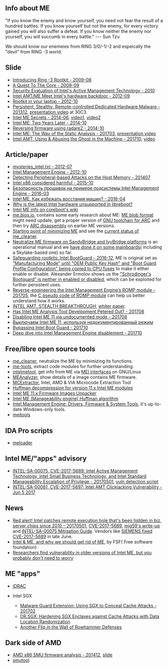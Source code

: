 ## Info about ME

"If you know the enemy and know yourself, you need not fear the result of a hundred battles. If you know yourself but not the enemy, for every victory gained you will also suffer a defeat. If you know neither the enemy nor yourself, you will succumb in every battle." ---  Sun Tzu 

We should know our enemeies from RING 3/0/-1/-2 and espeically the "devil" from RING -3 world.


## Slide

* [Introducing Ring -3 Rootkit - 2009-08](https://www.blackhat.com/presentations/bh-usa-09/TERESHKIN/BHUSA09-Tereshkin-Ring3Rootkit-SLIDES.pdf)
* [A Quest To The Core - 2009-09](http://invisiblethingslab.com/resources/misc09/Quest%20To%20The%20Core%20(public).pdf)
* [Security Evaluation of Intel's Active Management Technology - 2010](https://people.kth.se/~maguire/DEGREE-PROJECT-REPORTS/100402-Vassilios_Ververis-with-cover.pdf)
* [Intel AMT/ME Meet Intel's hardware backdoor - 2012-09](www.uberwall.org/bin/download/download/102/lacon12_intel_amt.pdf)
* [Rootkit in your laptop - 2012-10](http://me.bios.io/images/c/ca/Rootkit_in_your_laptop.pdf)
* [Persistent, Stealthy, Remote-controlled Dedicated Hardware Malware - 201312](http://stewin.org/slides/30c3-dedicated_hw_malware-stewin_bystrov_final.pdf), [presentation video](http://www.youtube.com/watch?v=Ti-N7WDqNjk) at 30C3.
* [Intel ME Secrets - 2014-06](https://recon.cx/2014/slides/Recon%202014%20Skochinsky.pdf), [video1](https://www.youtube.com/watch?v=4kCICUPc9_8), [video2](https://www.youtube.com/watch?v=Y2_-VXz9E-w)
* [Intel ME: Two Years Later - 2014-10](https://github.com/skochinsky/papers/raw/master/2014-10%20%5BBreakpoint%5D%20Intel%20ME%20-%20Two%20Years%20Later.pdf)
* [Reversing firmware using radare2 - 2014-10](http://xvilka.me/h2hc2014-reversing-firmware-radare-slides.pdf)
* [Intel ME: The Way of the Static Analysis - 201703](https://www.troopers.de/downloads/troopers17/TR17_ME11_Static.pdf), [presentation video](https://www.youtube.com/watch?v=2_aokrfcoUk)
* [Intel AMT: Using & Abusing the Ghost in the Machine - 201710](https://drive.google.com/file/d/0BxMgdZPXsSLBYTBpWXZoRFJXZk0/view), [video](https://www.youtube.com/watch?v=aiMNbjzYMXo)


## Article/paper

* [mysteries_intel.txt - 2012-07](https://code.coreboot.org/p/flashrom/source/tree/HEAD/trunk/Documentation/mysteries_intel.txt)
* [Intel Management Engine - 2012-10](http://vpro.by/intel-management-engine)
* [Detecting Peripheral-based Attacks on the Host Memory - 201407](https://depositonce.tu-berlin.de/bitstream/11303/4494/1/stewin_patrick.pdf)
* [Intel x86 considered harmful - 2015-10](https://blog.invisiblethings.org/papers/2015/x86_harmful.pdf)
* [Безопасность прошивок на примере подсистемы Intel Management Engine - 2016-03](https://habrahabr.ru/company/dsec/blog/278549/)
* [Intel ME. Как избежать восстания машин? - 2016-04](https://habrahabr.ru/company/dsec/blog/282546/)
* [Why is the latest Intel hardware unsupported in libreboot?](https://libreboot.org/faq/#intelme)
* [Intel ME info on coreboot's wiki](https://www.coreboot.org/Intel_Management_Engine)
* [me.bios.io](http://me.bios.io), contains some early research about ME: [ME blob format](http://me.bios.io/ME_blob_format) might need update, get a proper version of [GNU toolchain for ARC](https://github.com/foss-for-synopsys-dwc-arc-processors/toolchain) and then try [ARC disassembly](http://me.bios.io/ARC_disassembly) on earlier ME versions.
* [Starting point of minimizing ME](https://www.coreboot.org/pipermail/coreboot/2016-November/082331.html) and see the [current status of me_cleaner](https://github.com/corna/me_cleaner/issues/3).
* [Neutralize ME firmware on SandyBridge and IvyBridge platforms](https://hardenedlinux.github.io/firmware/2016/11/17/neutralize_ME_firmware_on_sandybridge_and_ivybridge.html) is an operational manual and we [have done it on some mainboards](https://github.com/hardenedlinux/hardenedlinux_profiles/tree/master/coreboot)( including a Skylake-based one) so far.
* [Safeguarding rootkits: Intel BootGuard - 2016-12](https://github.com/flothrone/bootguard), ME is original set as ["Manufacturing Mode" until "OEM Public Key Hash" and "Boot Guard Profile Configuration" being copied to CPU fuses](https://trmm.net/Bootguard) to make it either enable or disable. Alexander Ermolov shows us the ["Schrodinger's Bootguard" is neither in enabled or disabled](https://support.lenovo.com/us/en/solutions/len_9903), which can be exploited for further persistent uses.
* [Reverse-engineering the Intel Management Engine’s ROMP module - 201705](https://puri.sm/posts/reverse-engineering-the-intel-management-engine-romp-module/), the [C pseudo code of ROMP module](https://github.com/kakaroto/purism-playground/tree/master/me_re) can help us better understand how it works.
* [INTEL AMT. STEALTH BREAKTHROUGH](https://www.blackhat.com/docs/us-17/thursday/us-17-Evdokimov-Intel-AMT-Stealth-Breakthrough.pdf), [whiter paper](https://www.blackhat.com/docs/us-17/thursday/us-17-Evdokimov-Intel-AMT-Stealth-Breakthrough-wp.pdf).
* [Has Intel ME Analysis Tool Development Petered Out? - 201708](https://blog.fpmurphy.com/2017/08/has-intel-me-analysis-tool-development-petered-out.html)
* [Disabling Intel ME 11 via undocumented mode - 201708](http://blog.ptsecurity.com/2017/08/disabling-intel-me.html)
* [Выключаем Intel ME 11, используя недокументированный режим](https://habrahabr.ru/company/pt/blog/336242/)
* [Bypassing Intel Boot Guard - 201710](https://embedi.com/blog/bypassing-intel-boot-guard)
* [Deep dive into Intel Management Engine disablement - 201710](https://puri.sm/posts/deep-dive-into-intel-me-disablement/)


## Free/libre open source tools

* [me_cleaner](https://github.com/corna/me_cleaner/), neutralize the ME by minimizing its functions.
* [me-tools](https://github.com/skochinsky/me-tools), extract code modules for further understanding.
* [intelmetool](https://github.com/zamaudio/intelmetool), get info from ME via [MEI interfaces](https://www.kernel.org/doc/Documentation/misc-devices/mei/mei.txt) on GNU/Linux
* [MEAnalyzer](https://github.com/platomav/MEAnalyzer), show details of a image contains ME firmware.
* [MCExtractor](https://github.com/platomav/MCExtractor), Intel, AMD & VIA Microcode Extraction Tool
* [Huffman decompression for version 11.x Intel ME modules](https://github.com/IllegalArgument/Huffman11)
* [Intel ME 11.x Firmware Images Unpacker](https://github.com/ptresearch/unME11)
* [Intel ME (Manageability engine) Huffman algorithm](https://io.netgarage.org/me/)
* [Intel Management Engine: Drivers, Firmware & System Tools](http://www.win-raid.com/t596f39-Intel-Management-Engine-Drivers-Firmware-amp-System-Tools.html), it's up-to-date Windows-only tools.
* [meitools](https://github.com/embedi/meitools)

## IDA Pro scripts

* [meloader](https://github.com/embedi/meloader)


## Intel ME/"apps" advisory

* [INTEL-SA-00075, CVE-2017-5689: Intel Active Management Technology, Intel Small Business Technology, and Intel Standard Manageability Escalation of Privilege - 20170501](https://security-center.intel.com/advisory.aspx?intelid=INTEL-SA-00075&languageid=en-fr), [vuln detection script](https://github.com/CerberusSecurity/CVE-2017-5689)
* [INTEL-SA-00081, CVE-2017-5697: Intel AMT Clickjacking Vulnerability - Jun 5 2017](https://security-center.intel.com/advisory.aspx?intelid=INTEL-SA-00081&languageid=en-fr)

## News

* [Red alert! Intel patches remote execution hole that's been hidden in biz, server chips since 2010 - 20170501](https://www.theregister.co.uk/2017/05/01/intel_amt_me_vulnerability/), [CVE-2017-5689](https://security-center.intel.com/advisory.aspx?intelid=INTEL-SA-00075&languageid=en-fr), [mjg59's write-up](https://mjg59.dreamwidth.org/48429.html) and [INTEL-SA-00075 Mitigation Guide](https://downloadcenter.intel.com/download/26754). Vendors like [SIEMENS fixed CVE-2017-5689](https://www.siemens.com/cert/pool/cert/siemens_security_advisory_ssa-874235.pdf) in late June.
* [Intel & ME, and why we should get rid of ME](https://www.fsf.org/blogs/licensing/intel-me-and-why-we-should-get-rid-of-me), by FSF( Free software foundation)
* [Researchers find vulnerability in older versions of Intel ME, but you probably don't need to worry](http://www.digitaltrends.com/computing/intel-me-vulnerability/)

## ME "apps"

* [iDRAC](http://www.dell.com/support/manuals/us/en/19/idrac8-with-lc-v2.05.05.05/iDRAC8_2.05.05.05_UG-v1/Monitoring-Performance-Index-of-CPU-Memory-and-IO-Modules?guid=GUID-CC66A8FC-4644-4633-9B24-1EAF448BC4EC&lang=en-us)

* Intel SGX
  * [Malware Guard Extension: Using SGX to Conceal Cache Attacks - 201702](https://arxiv.org/abs/1702.08719)
  * [DR.SGX: Hardening SGX Enclaves against Cache Attacks with Data Location Randomization](https://arxiv.org/abs/1709.09917)
  * [Another Flip in the Wall of Rowhammer Defenses](https://arxiv.org/abs/1710.00551)

## Dark side of AMD

* [AMD x86 SMU firmware analysis - 201412](https://media.ccc.de/v/31c3_-_6103_-_en_-_saal_2_-_201412272145_-_amd_x86_smu_firmware_analysis_-_rudolf_marek), [slide](https://events.ccc.de/congress/2014/Fahrplan/system/attachments/2503/original/ccc-final.pdf)
* [smutool](https://github.com/zamaudio/smutool)
